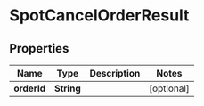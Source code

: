 # SpotCancelOrderResult

## Properties
Name | Type | Description | Notes
------------ | ------------- | ------------- | -------------
**orderId** | **String** |  |  [optional]
